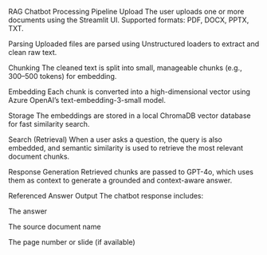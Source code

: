 RAG Chatbot Processing Pipeline
 Upload
The user uploads one or more documents using the Streamlit UI.
Supported formats: PDF, DOCX, PPTX, TXT.

 Parsing
Uploaded files are parsed using Unstructured loaders to extract and clean raw text.

Chunking
The cleaned text is split into small, manageable chunks (e.g., 300–500 tokens) for embedding.

Embedding
Each chunk is converted into a high-dimensional vector using Azure OpenAI’s text-embedding-3-small model.

Storage
The embeddings are stored in a local ChromaDB vector database for fast similarity search.

Search (Retrieval)
When a user asks a question, the query is also embedded, and semantic similarity is used to retrieve the most relevant document chunks.

Response Generation
Retrieved chunks are passed to GPT-4o, which uses them as context to generate a grounded and context-aware answer.

Referenced Answer Output
The chatbot response includes:

The answer

The source document name

The page number or slide (if available)

